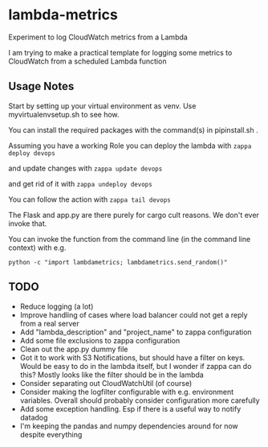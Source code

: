 # lambda-metrics
Experiment to log CloudWatch metrics from a Lambda

I am trying to make a practical template for logging some metrics to CloudWatch
from a scheduled Lambda function

## Usage Notes
Start by setting up your virtual environment as venv. Use myvirtualenvsetup.sh to see how.

You can install the required packages with the command(s) in pipinstall.sh .

Assuming you have a working Role you can deploy the lambda with
`zappa deploy devops`

and update changes with
`zappa update devops`

and get rid of it with
`zappa undeploy devops`

You can follow the action with
`zappa tail devops`

The Flask and app.py are there purely for cargo cult reasons. We don't ever invoke that.

You can invoke the function from the command line (in the command line context) with e.g.
```
python -c "import lambdametrics; lambdametrics.send_random()"
```

## TODO

- Reduce logging (a lot)
- Improve handling of cases where load balancer could not get a reply from a real server
- Add "lambda_description" and "project_name" to zappa configuration
- Add some file exclusions to zappa configuration
- Clean out the app.py dummy file
- Got it to work with S3 Notifications, but should have a filter on keys. 
	Would be easy to do in the lambda itself, but I wonder if zappa can do this?
	Mostly looks like the filter should be in the lambda
- Consider separating out CloudWatchUtil (of course)
- Consider making the logfilter configurable with e.g. environment variables.
	Overall should probably consider configuration more carefully
- Add some exception handling. Esp if there is a useful way to notify datadog
- I'm keeping the pandas and numpy dependencies around for now despite everything
